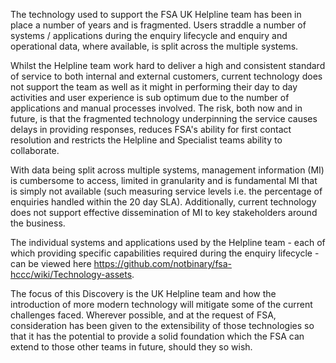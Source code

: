 The technology used to support the FSA UK Helpline team has been in place a number of years and is fragmented. Users straddle a number of systems / applications during the enquiry lifecycle and enquiry and operational data, where available, is split across the multiple systems. 

Whilst the Helpline team work hard to deliver a high and consistent standard of service to both internal and external customers, current technology does not support the team as well as it might in performing their day to day activities and user experience is sub optimum due to the number of applications and manual processes involved. The risk, both now and in future, is that the fragmented technology underpinning the service causes delays in providing responses, reduces FSA's ability for first contact resolution and restricts the Helpline and Specialist teams ability to collaborate.

With data being split across multiple systems, management information (MI) is cumbersome to access, limited in granularity and is fundamental MI that is simply not available (such measuring service levels i.e. the percentage of enquiries handled within the 20 day SLA). Additionally, current technology does not support effective dissemination of MI to key stakeholders around the business.

The individual systems and applications used by the Helpline team - each of which providing specific capabilities required during the enquiry lifecycle - can be viewed here https://github.com/notbinary/fsa-hccc/wiki/Technology-assets. 

The focus of this Discovery is the UK Helpline team and how the introduction of more modern technology will mitigate some of the current challenges faced. Wherever possible, and at the request of FSA, consideration has been given to the extensibility of those technologies so that it has the potential to provide a solid foundation which the FSA can extend to those other teams in future, should they so wish. 